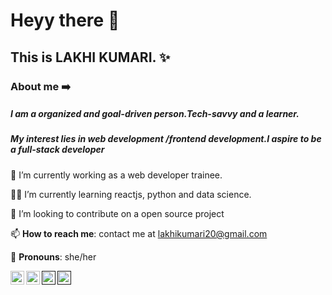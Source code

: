# Heyy there 👋

##  This is LAKHI KUMARI. ✨


  ### About me ➡️ 
##### I am a organized and goal-driven person.Tech-savvy and a learner.
##### My interest lies in web development /frontend development.I aspire to be a full-stack developer




 🏢 I’m currently working  as a web developer trainee.
 
 🧑‍🎓 I’m currently learning  reactjs, python and data science.
 
 👯 I’m looking to contribute  on  a open source project

 📫 **How to reach me**: contact me at [lakhikumari20@gmail.com](lakhikumari20@gmail.com)

 
 👧 **Pronouns**: she/her
 
 
 [<img align="left" alt="" width="22px" src="https://cdn.jsdelivr.net/npm/simple-icons@v3/icons/linkedin.svg" />](https://www.linkedin.com/in/lakhi-kumari/)
 [<img align="left" alt="" width="22px" src="https://cdn.jsdelivr.net/npm/simple-icons@v3/icons/twitter.svg" />](https://twitter.com/the_lakkhi)
 [<img align="left" alt="" width="22px" src="https://cdn.jsdelivr.net/npm/simple-icons@v3/icons/instagram.svg" />]()
 [<img align="left" alt="" width="22px" src="https://cdn.jsdelivr.net/npm/simple-icons@v3/icons/facebook.svg" />]()
 
 
 
 
 




	
 
